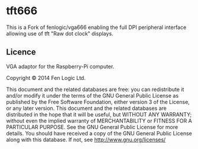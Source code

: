 # tft666

This is a Fork of  fenlogic/vga666 enabling the full DPI peripheral interface allowing use of tft "Raw dot clock" displays. 

## Licence

VGA adaptor for the Raspberry-Pi computer.

Copyright © 2014 Fen Logic Ltd. 

This document and the related databases are free: you can redistribute it and/or modify it under the terms of the GNU General Public License as published by the Free Software Foundation, either version 3 of the License, or any later version. This document and the related databases are distributed in the hope that it will be useful, but WITHOUT ANY WARRANTY; without even the implied warranty of MERCHANTABILITY or FITNESS FOR A PARTICULAR PURPOSE. See the GNU General Public License for more details. You should have received a copy of the GNU General Public License along with this database. If not, see http://www.gnu.org/licenses/
